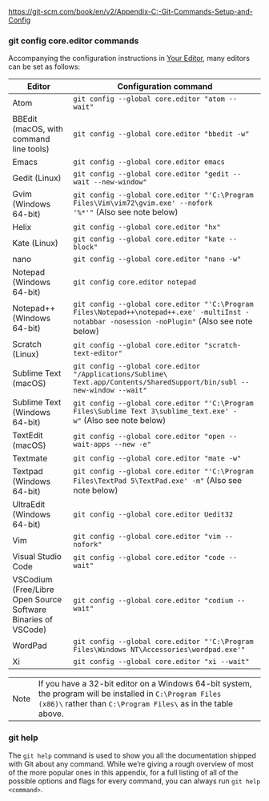 
https://git-scm.com/book/en/v2/Appendix-C:-Git-Commands-Setup-and-Config
### git config core.editor commands


Accompanying the configuration instructions in [Your Editor](https://git-scm.com/book/en/v2/ch00/_editor), many editors can be set as follows:

| Editor                                                        | Configuration command                                                                                                                          |
| ------------------------------------------------------------- | ---------------------------------------------------------------------------------------------------------------------------------------------- |
| Atom                                                          | `git config --global core.editor "atom --wait"`                                                                                                |
| BBEdit (macOS, with command line tools)                       | `git config --global core.editor "bbedit -w"`                                                                                                  |
| Emacs                                                         | `git config --global core.editor emacs`                                                                                                        |
| Gedit (Linux)                                                 | `git config --global core.editor "gedit --wait --new-window"`                                                                                  |
| Gvim (Windows 64-bit)                                         | `git config --global core.editor "'C:\Program Files\Vim\vim72\gvim.exe' --nofork '%*'"` (Also see note below)                                  |
| Helix                                                         | `git config --global core.editor "hx"`                                                                                                         |
| Kate (Linux)                                                  | `git config --global core.editor "kate --block"`                                                                                               |
| nano                                                          | `git config --global core.editor "nano -w"`                                                                                                    |
| Notepad (Windows 64-bit)                                      | `git config core.editor notepad`                                                                                                               |
| Notepad++ (Windows 64-bit)                                    | `git config --global core.editor "'C:\Program Files\Notepad++\notepad++.exe' -multiInst -notabbar -nosession -noPlugin"` (Also see note below) |
| Scratch (Linux)                                               | `git config --global core.editor "scratch-text-editor"`                                                                                        |
| Sublime Text (macOS)                                          | `git config --global core.editor "/Applications/Sublime\ Text.app/Contents/SharedSupport/bin/subl --new-window --wait"`                        |
| Sublime Text (Windows 64-bit)                                 | `git config --global core.editor "'C:\Program Files\Sublime Text 3\sublime_text.exe' -w"` (Also see note below)                                |
| TextEdit (macOS)                                              | `git config --global core.editor "open --wait-apps --new -e"`                                                                                  |
| Textmate                                                      | `git config --global core.editor "mate -w"`                                                                                                    |
| Textpad (Windows 64-bit)                                      | `git config --global core.editor "'C:\Program Files\TextPad 5\TextPad.exe' -m"` (Also see note below)                                          |
| UltraEdit (Windows 64-bit)                                    | `git config --global core.editor Uedit32`                                                                                                      |
| Vim                                                           | `git config --global core.editor "vim --nofork"`                                                                                               |
| Visual Studio Code                                            | `git config --global core.editor "code --wait"`                                                                                                |
| VSCodium (Free/Libre Open Source Software Binaries of VSCode) | `git config --global core.editor "codium --wait"`                                                                                              |
| WordPad                                                       | `git config --global core.editor "'C:\Program Files\Windows NT\Accessories\wordpad.exe'"`                                                      |
| Xi                                                            | `git config --global core.editor "xi --wait"`                                                                                                  |

|   |   |
|---|---|
|Note|If you have a 32-bit editor on a Windows 64-bit system, the program will be installed in `C:\Program Files (x86)\` rather than `C:\Program Files\` as in the table above.|

### git help

The `git help` command is used to show you all the documentation shipped with Git about any command. While we’re giving a rough overview of most of the more popular ones in this appendix, for a full listing of all of the possible options and flags for every command, you can always run `git help <command>`.
